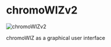 # chromoWIZv2

![chromoWIZv2](https://github.com/nthomasCUBE/chromoWIZv2/blob/master/chromoWIZv2.png)

chromoWIZ as a graphical user interface
